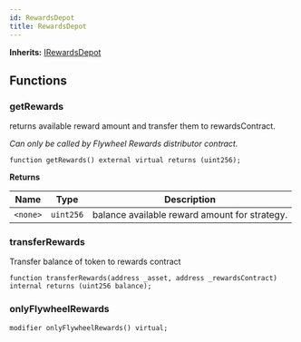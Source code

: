 ```yaml
---
id: RewardsDepot
title: RewardsDepot
---
```


**Inherits:**
[IRewardsDepot](/rewards/interfaces/IRewardsDepot.sol/interface.IRewardsDepot.md)


## Functions
### getRewards

returns available reward amount and transfer them to rewardsContract.

*Can only be called by Flywheel Rewards distributor contract.*


```solidity
function getRewards() external virtual returns (uint256);
```
**Returns**

|Name|Type|Description|
|----|----|-----------|
|`<none>`|`uint256`|balance available reward amount for strategy.|


### transferRewards

Transfer balance of token to rewards contract


```solidity
function transferRewards(address _asset, address _rewardsContract) internal returns (uint256 balance);
```

### onlyFlywheelRewards


```solidity
modifier onlyFlywheelRewards() virtual;
```

